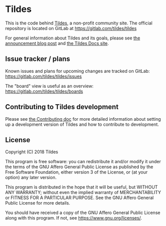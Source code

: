 # Tildes

This is the code behind [Tildes](https://tildes.net), a non-profit community site. The official repository is located on GitLab at https://gitlab.com/tildes/tildes

For general information about Tildes and its goals, please see [the announcement blog post](https://blog.tildes.net/announcing-tildes) and [the Tildes Docs site](https://docs.tildes.net).

## Issue tracker / plans

Known issues and plans for upcoming changes are tracked on GitLab: https://gitlab.com/tildes/tildes/issues

The "board" view is useful as an overview: https://gitlab.com/tildes/tildes/boards

## Contributing to Tildes development

Please see [the Contributing doc](CONTRIBUTING.md) for more detailed information about setting up a development version of Tildes and how to contribute to development.

## License

Copyright (C) 2018 Tildes

This program is free software: you can redistribute it and/or modify it under the terms of the GNU Affero General Public License as published by the Free Software Foundation, either version 3 of the License, or (at your option) any later version.

This program is distributed in the hope that it will be useful, but WITHOUT ANY WARRANTY; without even the implied warranty of MERCHANTABILITY or FITNESS FOR A PARTICULAR PURPOSE. See the GNU Affero General Public License for more details.

You should have received a copy of the GNU Affero General Public License along with this program. If not, see <https://www.gnu.org/licenses/>.